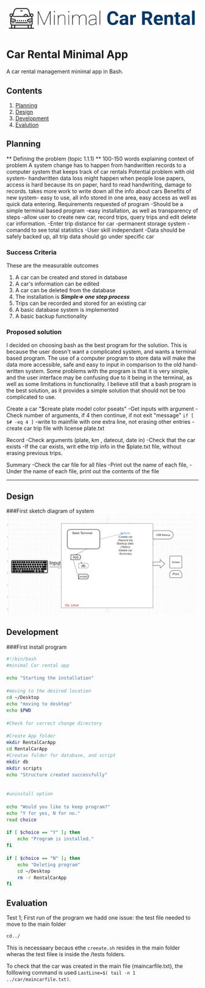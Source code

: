 ![CarRental](logo.png)

Car Rental Minimal App
===========================

A car rental management minimal app in Bash.

Contents
-----
  1. [Planning](#planning)
  1. [Design](#design)
  1. [Development](#development)
  1. [Evalution](#evaluation)

Planning
----------
** Defining the problem (topic 1.1.1) **
100-150 words explaining context of problem
A system change has to happen from handwritten records to a computer system that keeps track of car rentals
Potential problem with old system- handwritten
data loss might happen when people lose papers, access is hard because its on paper, hard to read handwriting, damage to records. takes more work to write down all the info about cars
Benefits of new system- easy to use, all info stored in one area, easy access as well as quick data entering.
Requirements requested of program
-Should be a simple terminal based program
-easy installation, as well as transparency of steps
-allow user to create new car, record trips, query trips and edit delete car information.
-Enter trip distance for car
-permanent storage system
-comandd to see total statistics
-User skill independant
-Data should be safely backed up, all trip data should go under specific car

### Success Criteria
These are the measurable outcomes
1. A car can be created and stored in database
2. A car's information can be edited
3. A car can be deleted from the database
4. The installation is ***Simple=> one step process***
5. Trips can be recorded and stored for an existing car
6. A basic database system is implemented
7. A basic backup functionality


### Proposed solution
I decided on choosing bash as the best program for the solution. This is because the user doesn't want a complicated system, and wants a terminal based program. The use of a computer program to store data will make the data more accessible, safe and easy to input in comparison to the old hand-written system. Some problems with the program is that it is very simple, and the user interface may be confusing due to it being in the terminal, as well as some limitations in functionality. I believe still that a bash program is the best solution, as it provides a simple solution that should not be too complicated to use.

Create a car
"$create plate model color pseats"
-Get inputs with argument
-Check number of arguments, if 4 then continue, if not exit "message"
`if [ $# -eq 4 ]`
-write to mainfile with one extra line, not erasing other entries
-create car trip file with license plate.txt

Record
-Check arguments (plate, km , dateout, date in)
-Check that the car exists
-If the car exists, writ ethe trip info in the $plate.txt file, without erasing previous trips.

Summary
-Check the car file for all files
-Print out the name of each file, 
-Under the name of each file, print out the contents of the file

-------------


Design
---------
###First sketch diagram of system
![FirstDiagram](Diagram.png)


Development
--------
###First install program
```sh
#!/bin/bash
#minimal Car rental app

echo "Starting the installation"

#moving to the desired location
cd ~/Desktop
echo "moving to desktop"
echo $PWD

#Check for correct change directory

#Create App folder
mkdir RentalCarApp
cd RentalCarApp
#Creatae folder for database, and script
mkdir db
mkdir scripts
echo "Structure created successfully"


#uninstall option

echo "Would you like to keep program?"
echo "Y for yes, N for no."
read choice

if [ $choice == "Y" ]; then
	echo "Program is installed."
fi

if [ $choice == "N" ]; then
	echo "Deleting program"
	cd ~/Desktop
	rm -r RentalCarApp
fi
```

Evaluation
-----------

Test 1;
First run of the program we hadd one issue: the test file needed to move to the main folder
``` .sh
cd../
```
This is necessaary becaus ethe `creeate.sh` resides in the main folder wheras the test filee is inside the /tests folders.

To check that the car was created in the main file (maincarfile.txt), the folllowing command is used `LastLine=$( tail -n 1 ../car/maincarfile.txt)`.
